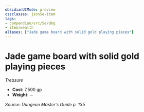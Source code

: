 ```yaml
---
obsidianUIMode: preview
cssclasses: json5e-item
tags:
- compendium/src/5e/dmg
- item/wealth
aliases: ["Jade game board with solid gold playing pieces"]
---
```

# Jade game board with solid gold playing pieces
*Treasure*  

- **Cost**: 7,500 gp
- **Weight**: ⏤

*Source: Dungeon Master's Guide p. 135*
